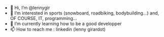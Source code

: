 - 👋 Hi, I’m @lennygir
- 👀 I’m interested in sports (snowboard, roadbiking, bodybuilding...) and, OF COURSE, IT, programming...
- 🌱 I’m currently learning how to be a good developper
- 📫 How to reach me : linkedin (lenny girardot)

<!---
lennygir/lennygir is a ✨ special ✨ repository because its `README.md` (this file) appears on your GitHub profile.
You can click the Preview link to take a look at your changes.
--->
